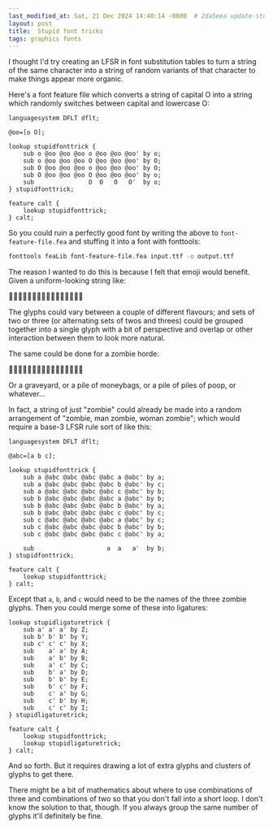 ```yaml
---
last_modified_at: Sat, 21 Dec 2024 14:40:14 -0800  # 2da5eea update-stupid-font-trick
layout: post
title:  Stupid font tricks
tags: graphics fonts
---
```

I thought I'd try creating an LFSR in font substitution tables to turn a
string of the same character into a string of random variants of that
character to make things appear more organic.

Here's a font feature file which converts a string of capital O into a
string which randomly switches between capital and lowercase O:
```
languagesystem DFLT dflt;

@oo=[o O];

lookup stupidfonttrick {
    sub o @oo @oo @oo o @oo @oo @oo' by o;
    sub o @oo @oo @oo O @oo @oo @oo' by O;
    sub O @oo @oo @oo o @oo @oo @oo' by O;
    sub O @oo @oo @oo O @oo @oo @oo' by o;
    sub               O  O   O   O'  by o;
} stupidfonttrick;

feature calt {
    lookup stupidfonttrick;
} calt;
```

So you could ruin a perfectly good font by writing the above to
`font-feature-file.fea` and stuffing it into a font with fonttools:
```sh
fonttools feaLib font-feature-file.fea input.ttf -o output.ttf
```

The reason I wanted to do this is because I felt that emoji would
benefit.  Given a uniform-looking string like:

🌻🌻🌻🌻🌻🌻🌻🌻🌻🌻🌻🌻🌻🌻🌻🌻

The glyphs could vary between a couple of different flavours; and sets
of two or three (or alternating sets of twos and threes) could be
grouped together into a single glyph with a bit of perspective and
overlap or other interaction between them to look more natural.

The same could be done for a zombie horde:

🧟🧟🧟🧟🧟🧟🧟🧟🧟🧟🧟🧟🧟🧟🧟🧟

Or a graveyard, or a pile of moneybags, or a pile of piles of poop, or
whatever...

In fact, a string of just "zombie" could already be made into a random
arrangement of "zombie, man zombie, woman zombie"; which would require a
base-3 LFSR rule sort of like this:
```
languagesystem DFLT dflt;

@abc=[a b c];

lookup stupidfonttrick {
    sub a @abc @abc @abc @abc a @abc' by a;
    sub a @abc @abc @abc @abc b @abc' by c;
    sub a @abc @abc @abc @abc c @abc' by b;
    sub b @abc @abc @abc @abc a @abc' by b;
    sub b @abc @abc @abc @abc b @abc' by a;
    sub b @abc @abc @abc @abc c @abc' by c;
    sub c @abc @abc @abc @abc a @abc' by c;
    sub c @abc @abc @abc @abc b @abc' by b;
    sub c @abc @abc @abc @abc c @abc' by a;

    sub                    a  a   a'  by b;
} stupidfonttrick;

feature calt {
    lookup stupidfonttrick;
} calt;
```
Except that `a`, `b`, and `c` would need to be the names of the three
zombie glyphs.  Then you could merge some of these into ligatures:

```
lookup stupidligaturetrick {
    sub a' a' a' by Z;
    sub b' b' b' by Y;
    sub c' c' c' by X;
    sub    a' a' by A;
    sub    a' b' by B;
    sub    a' c' by C;
    sub    b' a' by D;
    sub    b' b' by E;
    sub    b' c' by F;
    sub    c' a' by G;
    sub    c' b' by H;
    sub    c' c' by I;
} stupidligaturetrick;

feature calt {
    lookup stupidfonttrick;
    lookup stupidligaturetrick;
} calt;
```

And so forth.  But it requires drawing a lot of extra glyphs and
clusters of glyphs to get there.

There might be a bit of mathematics about where to use combinations of
three and combinations of two so that you don't fall into a short loop.
I don't know the solution to that, though.  If you always group the same
number of glyphs it'll definitely be fine.

